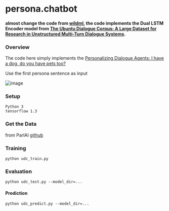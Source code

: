 # persona.chatbot

#### almost change the code from [wildml](https://github.com/dennybritz/chatbot-retrieval/), the code implements the Dual LSTM Encoder model from [The Ubuntu Dialogue Corpus: A Large Dataset for Research in Unstructured Multi-Turn Dialogue Systems](http://arxiv.org/abs/1506.08909).

### Overview

The code here simply implements the [Personalizing Dialogue Agents: I have a dog, do you have pets too? ](https://arxiv.org/abs/1801.07243)

Use the first persona sentence as input

![image](https://github.com/fannn1217/persona.chatbot/blob/master/Images/model.jpg)

### Setup

```
Python 3
tensorflow 1.3
```

### Get the Data

from ParlAI [github](https://github.com/facebookresearch/ParlAI/tree/master/projects/personachat)


### Training

```
python udc_train.py
```

### Evaluation

```
python udc_test.py --model_dir=...
```

#### Prediction

```
python udc_predict.py --model_dir=...
```
